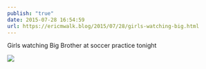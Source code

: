 ```yaml
---
publish: "true"
date: 2015-07-28 16:54:59
url: https://ericmwalk.blog/2015/07/28/girls-watching-big.html
---
```


Girls watching Big Brother at soccer practice tonight

![](https://ericmwalk.blog/uploads/2022/830c038329.jpg)